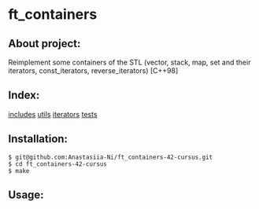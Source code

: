 # ft_containers

## About project:
Reimplement some containers of the STL (vector, stack, map, set and their iterators, const_iterators, reverse_iterators) [C++98]

## Index:
[includes](https://github.com/Anastasiia-Ni/ft_containers-42-cursus/tree/main/includes)
[utils](https://github.com/Anastasiia-Ni/ft_containers-42-cursus/tree/main/includes/utils)
[iterators](https://github.com/Anastasiia-Ni/ft_containers-42-cursus/tree/main/includes/iterators)
[tests](https://github.com/Anastasiia-Ni/ft_containers-42-cursus/tree/main/tests)


## Installation:
```
$ git@github.com:Anastasiia-Ni/ft_containers-42-cursus.git
$ cd ft_containers-42-cursus
$ make
```
## Usage:


